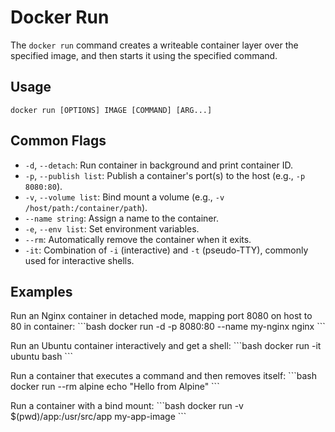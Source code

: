 # Docker Run

The `docker run` command creates a writeable container layer over the specified image, and then starts it using the specified command.

## Usage
`docker run [OPTIONS] IMAGE [COMMAND] [ARG...]`

## Common Flags
-   `-d`, `--detach`: Run container in background and print container ID.
-   `-p`, `--publish list`: Publish a container's port(s) to the host (e.g., `-p 8080:80`).
-   `-v`, `--volume list`: Bind mount a volume (e.g., `-v /host/path:/container/path`).
-   `--name string`: Assign a name to the container.
-   `-e`, `--env list`: Set environment variables.
-   `--rm`: Automatically remove the container when it exits.
-   `-it`: Combination of `-i` (interactive) and `-t` (pseudo-TTY), commonly used for interactive shells.

## Examples
Run an Nginx container in detached mode, mapping port 8080 on host to 80 in container:
\`\`\`bash
docker run -d -p 8080:80 --name my-nginx nginx
\`\`\`

Run an Ubuntu container interactively and get a shell:
\`\`\`bash
docker run -it ubuntu bash
\`\`\`

Run a container that executes a command and then removes itself:
\`\`\`bash
docker run --rm alpine echo "Hello from Alpine"
\`\`\`

Run a container with a bind mount:
\`\`\`bash
docker run -v $(pwd)/app:/usr/src/app my-app-image
\`\`\`
